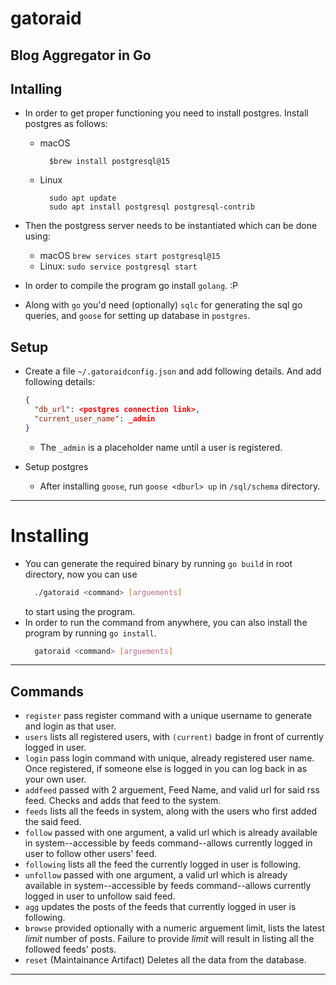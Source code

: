 # gatoraid
Blog Aggregator in Go
---
## Intalling
* In order to get proper functioning you need to install postgres. Install postgres as follows:
  * macOS
    ```macOS bash
      $brew install postgresql@15
    ```
  * Linux
    ```linux bash
      sudo apt update
      sudo apt install postgresql postgresql-contrib
    ```

* Then the postgress server needs to be instantiated which can be done using:
  * macOS `brew services start postgresql@15`
  * Linux: `sudo service postgresql start`

* In order to compile the program go install `golang`. :P
* Along with `go` you'd need (optionally) `sqlc` for generating the sql go queries, and `goose` for setting up database in `postgres`.

## Setup
* Create a file `~/.gatoraidconfig.json` and add following details. And add following details:
  ```json
  {
    "db_url": <postgres connection link>,
    "current_user_name": _admin
  }
  ```
  * The `_admin` is a placeholder name until a user is registered.

* Setup postgres
  * After installing `goose`, run `goose <dburl> up` in `/sql/schema` directory.
---
# Installing
* You can generate the required binary by running `go build` in root directory, now you can use
  ```bash
    ./gatoraid <command> [arguements]
    ```
  to start using the program.
* In order to run the command from anywhere, you can also install the program by running `go install`.
  ```bash
    gatoraid <command> [arguements]
  ```
---
## Commands
* `register` pass register command with a unique username to generate and login as that user.
* `users` lists all registered users, with `(current)` badge in front of currently logged in user.
* `login` pass login command with unique, already registered user name. Once registered, if someone else is logged in you can log back in as your own user.
* `addfeed` passed with 2 arguement, Feed Name, and valid url for said rss feed. Checks and adds that feed to the system.
* `feeds` lists all the feeds in system, along with the users who first added the said feed.
* `follow` passed with one argument, a valid url which is already available in system--accessible by feeds command--allows currently logged in user to follow other users' feed.
* `following` lists all the feed the currently logged in user is following.
* `unfollow` passed with one argument, a valid url which is already available in system--accessible by feeds command--allows currently logged in user to unfollow said feed.
* `agg` updates the posts of the feeds that currently logged in user is following.
* `browse` provided optionally with a numeric arguement limit, lists the latest *limit* number of posts. Failure to provide *limit* will result in listing all the followed feeds' posts.
* `reset` (Maintainance Artifact) Deletes all the data from the database.

---
